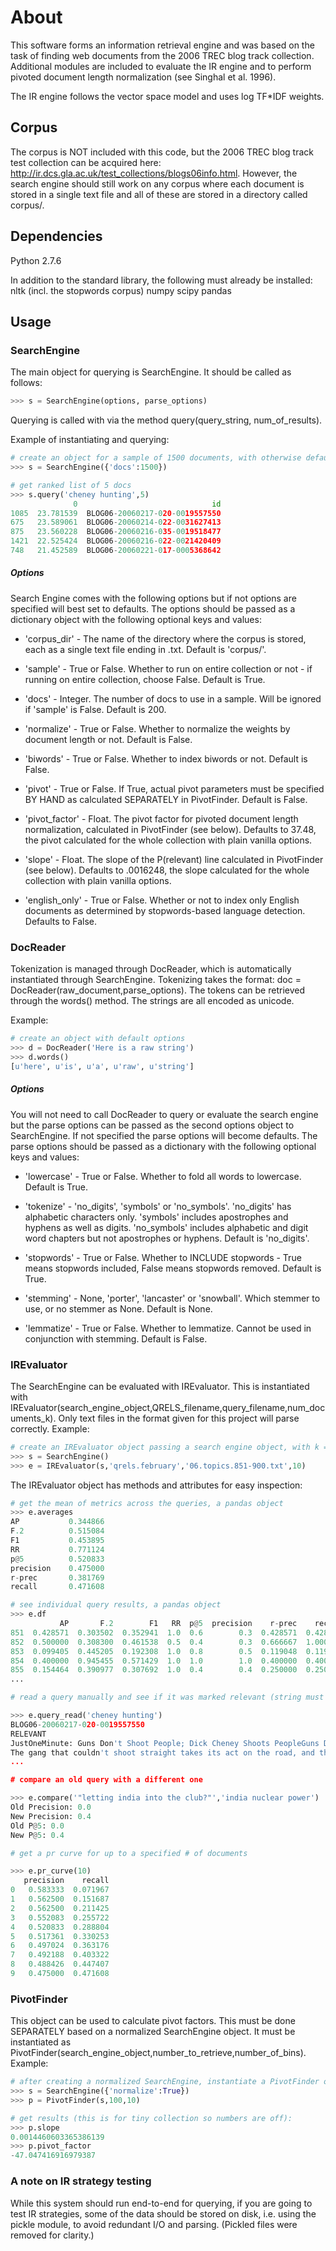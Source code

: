 # About

This software forms an information retrieval engine and was based on the task of finding web documents from the 2006 TREC blog track collection. Additional modules are included to evaluate the IR engine and to perform pivoted document length normalization (see Singhal et al. 1996).

The IR engine follows the vector space model and uses log TF*IDF weights.

## Corpus

The corpus is NOT included with this code, but the 2006 TREC blog track test collection can be acquired here: http://ir.dcs.gla.ac.uk/test_collections/blogs06info.html. However, the search engine should still work on any corpus where each document is stored in a single text file and all of these are stored in a directory called corpus/.

## Dependencies

Python 2.7.6

In addition to the standard library, the following must already be installed:
nltk (incl. the stopwords corpus)
numpy
scipy
pandas

## Usage

### SearchEngine

The main object for querying is SearchEngine. It should be called as follows:

```python
>>> s = SearchEngine(options, parse_options)
```

Querying is called with via the method query(query_string, num_of_results).

Example of instantiating and querying:

```python
# create an object for a sample of 1500 documents, with otherwise defaults
>>> s = SearchEngine({'docs':1500}) 

# get ranked list of 5 docs	
>>> s.query('cheney hunting',5)	 
              0                              id
1085  23.781539  BLOG06-20060217-020-0019557550
675   23.589061  BLOG06-20060214-022-0031627413
875   23.560228  BLOG06-20060216-035-0019518477
1421  22.525424  BLOG06-20060216-022-0021420409
748   21.452589  BLOG06-20060221-017-0005368642
```

##### Options

Search Engine comes with the following options but if not options are specified will best set to defaults. The options should be passed as a dictionary object with the following optional keys and values:

* 'corpus_dir' - The name of the directory where the corpus is stored, each as a single text file ending in .txt. Default is 'corpus/'.

* 'sample' - True or False. Whether to run on entire collection or not - if running on entire collection, choose False. Default is True.

* 'docs' - Integer. The number of docs to use in a sample. Will be ignored if 'sample' is False. Default is 200.

* 'normalize' - True or False. Whether to normalize the weights by document length or not. Default is False.

* 'biwords' - True or False. Whether to index biwords or not. Default is False.

* 'pivot' - True or False. If True, actual pivot parameters must be specified BY HAND as calculated SEPARATELY in PivotFinder. Default is False.

* 'pivot_factor' - Float. The pivot factor for pivoted document length normalization, calculated in PivotFinder (see below). Defaults to 37.48, the pivot calculated for the whole collection with plain vanilla options.

* 'slope' - Float. The slope of the P(relevant) line calculated in PivotFinder (see below). Defaults to .0016248, the slope calculated for the whole collection with plain vanilla options.

* 'english_only' - True or False. Whether or not to index only English documents as determined by stopwords-based language detection. Defaults to False.

### DocReader

Tokenization is managed through DocReader, which is automatically instantiated through SearchEngine. Tokenizing takes the format: doc = DocReader(raw_document,parse_options). The tokens can be retrieved through the words() method. The strings are all encoded as unicode. 

Example:

```python
# create an object with default options
>>> d = DocReader('Here is a raw string') 
>>> d.words()
[u'here', u'is', u'a', u'raw', u'string']
```

##### Options

You will not need to call DocReader to query or evaluate the search engine but the parse options can be passed as the second options object to SearchEngine. If not specified the parse options will become defaults. The parse options should be passed as a dictionary with the following optional keys and values:

* 'lowercase' - True or False. Whether to fold all words to lowercase. Default is True.

* 'tokenize' - 'no_digits', 'symbols' or 'no_symbols'. 'no_digits' has alphabetic characters only. 'symbols' includes apostrophes and hyphens as well as digits. 'no_symbols' includes alphabetic and digit word chapters but not apostrophes or hyphens. Default is 'no_digits'.

* 'stopwords' - True or False. Whether to INCLUDE stopwords - True means stopwords included, False means stopwords removed. Default is True.

* 'stemming' - None, 'porter', 'lancaster' or 'snowball'. Which stemmer to use, or no stemmer as None. Default is None.

* 'lemmatize' - True or False. Whether to lemmatize. Cannot be used in conjunction with stemming. Default is False.

### IREvaluator

The SearchEngine can be evaluated with IREvaluator. This is instantiated with IREvaluator(search_engine_object,QRELS_filename,query_filename,num_documents_k). Only text files in the format given for this project will parse correctly. Example:

```python
# create an IREvaluator object passing a search engine object, with k = 10
>>> s = SearchEngine()
>>> e = IREvaluator(s,'qrels.february','06.topics.851-900.txt',10)
```

The IREvaluator object has methods and attributes for easy inspection:

```python
# get the mean of metrics across the queries, a pandas object
>>> e.averages
AP           0.344866
F.2          0.515084
F1           0.453895
RR           0.771124
p@5          0.520833
precision    0.475000
r-prec       0.381769
recall       0.471608

# see individual query results, a pandas object
>>> e.df
           AP       F.2        F1   RR  p@5  precision    r-prec    recall
851  0.428571  0.303502  0.352941  1.0  0.6        0.3  0.428571  0.428571
852  0.500000  0.308300  0.461538  0.5  0.4        0.3  0.666667  1.000000
853  0.099405  0.445205  0.192308  1.0  0.8        0.5  0.119048  0.119048
854  0.400000  0.945455  0.571429  1.0  1.0        1.0  0.400000  0.400000
855  0.154464  0.390977  0.307692  1.0  0.4        0.4  0.250000  0.250000
...

# read a query manually and see if it was marked relevant (string must match that in the topic file exactly including random whitespace characters)

>>> e.query_read('cheney hunting')
BLOG06-20060217-020-0019557550
RELEVANT
JustOneMinute: Guns Don't Shoot People; Dick Cheney Shoots PeopleGuns Don't Shoot People; Dick Cheney Shoots People
The gang that couldn't shoot straight takes its act on the road, and the most dangerous man in Washington DC shows he is also the most dangerous man in South Texas :
...

# compare an old query with a different one

>>> e.compare('"letting india into the club?"','india nuclear power')
Old Precision: 0.0
New Precision: 0.4
Old P@5: 0.0
New P@5: 0.4

# get a pr curve for up to a specified # of documents

>>> e.pr_curve(10)
   precision    recall
0   0.583333  0.071967
1   0.562500  0.151687
2   0.562500  0.211425
3   0.552083  0.255722
4   0.520833  0.288804
5   0.517361  0.330253
6   0.497024  0.363176
7   0.492188  0.403322
8   0.488426  0.447407
9   0.475000  0.471608
```

### PivotFinder

This object can be used to calculate pivot factors. This must be done SEPARATELY based on a normalized SearchEngine object. It must be instantiated as PivotFinder(search_engine_object,number_to_retrieve,number_of_bins). Example:

```python
# after creating a normalized SearchEngine, instantiate a PivotFinder object requiring 100 docs to be retrieved, doc lengths go into 10 bins of equal length
>>> s = SearchEngine({'normalize':True})
>>> p = PivotFinder(s,100,10)

# get results (this is for tiny collection so numbers are off):
>>> p.slope
0.0014460603365386139
>>> p.pivot_factor
-47.047416916979387 
```

### A note on IR strategy testing

While this system should run end-to-end for querying, if you are going to test IR strategies, some of the data should be stored on disk, i.e. using the pickle module, to avoid redundant I/O and parsing. (Pickled files were removed for clarity.)